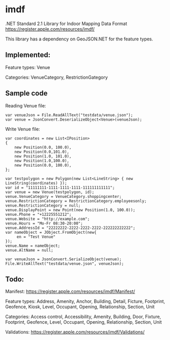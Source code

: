 # imdf

.NET Standard 2.1 Library for Indoor Mapping Data Format https://register.apple.com/resources/imdf/

This library has a dependency on GeoJSON.NET for the feature types.

## Implemented: 

Feature types: Venue

Categories: VenueCategory, RestrictionGategory

## Sample code

Reading Venue file:

```
var venueJson = File.ReadAllText("testdata/venue.json");
var venue = JsonConvert.DeserializeObject<Venue>(venueJson);
```

Write Venue file:

```
var coordinates = new List<IPosition>
{
    new Position(0.0, 100.0),
    new Position(0.0,101.0),
    new Position(1.0, 101.0),
    new Position(1.0,100.0),
    new Position(0.0, 100.0),
};

var testpolygon = new Polygon(new List<LineString> { new LineString(coordinates) });
var id = "11111111-1111-1111-1111-111111111111";
var venue = new Venue(testpolygon, id);
venue.VenueCategory = VenueCategory.shoppingcenter;
venue.RestrictionCategory = RestrictionCategory.employeesonly;
venue.RestrictionCategory = null;
venue.DisplayPoint = new Point(new Position(1.0, 100.0));
venue.Phone = "+12225551212";
venue.Website = "http://example.com";
venue.Hours = "Mo-Fr 08:30-20:00";
venue.AddressId = "22222222-2222-2222-2222-222222222222";
var nameObject = JObject.FromObject(new{
     en = "Test Venue"
});
venue.Name = nameObject;
venue.AltName = null;

var venueJson = JsonConvert.SerializeObject(venue);
File.WriteAllText("testdata/venue.json", venueJson);
```

## Todo: 

Manifest: https://register.apple.com/resources/imdf/Manifest/

Feature types: Address, Amenity, Anchor, Building, Detail, Ficture, Footprint, Geofence, Kiosk, Level, Occupant, Opening, Relationship, Section, Unit

Categories: Access control, Accessibility, Amenity, Building, Door, Fixture, Footprint, Geofence, Level, Occupant, Opening, Relationship, Section, Unit 

Validations: https://register.apple.com/resources/imdf/Validations/
